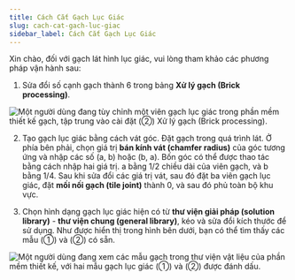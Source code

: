 ```yaml
---
title: Cách Cắt Gạch Lục Giác
slug: cach-cat-gach-luc-giac
sidebar_label: Cách Cắt Gạch Lục Giác
---
```


Xin chào, đối với gạch lát hình lục giác, vui lòng tham khảo các phương pháp vận hành sau:

1. Sửa đổi số cạnh gạch thành 6 trong bảng **Xử lý gạch (Brick processing)**.

![Một người dùng đang tùy chỉnh một viên gạch lục giác trong phần mềm thiết kế gạch, tập trung vào cài đặt (②) Xử lý gạch (Brick processing).](https://storage.googleapis.com/jegavn_kb/images/fd30fc7e-6b3a-452d-a1a6-5ecdff266ea8.png)

2. Tạo gạch lục giác bằng cách vát góc. Đặt gạch trong quá trình lát. Ở phía bên phải, chọn giá trị **bán kính vát (chamfer radius)** của góc tương ứng và nhập các số (a, b) hoặc (b, a). Bốn góc có thể được thao tác bằng cách nhập hai giá trị. a bằng 1/2 chiều dài của viên gạch, và b bằng 1/4. Sau khi sửa đổi các giá trị vát, sau đó đặt ba viên gạch lục giác, đặt **mối nối gạch (tile joint)** thành 0, và sau đó phủ toàn bộ khu vực.

3. Chọn hình dạng gạch lục giác hiện có từ **thư viện giải pháp (solution library)** - **thư viện chung (general library)**, kéo và sửa đổi kích thước để sử dụng. Như được hiển thị trong hình bên dưới, bạn có thể tìm thấy các mẫu (①) và (②) có sẵn.

![Một người dùng đang xem các mẫu gạch trong thư viện vật liệu của phần mềm thiết kế, với hai mẫu gạch lục giác (①) và (②) được đánh dấu.](https://storage.googleapis.com/jegavn_kb/images/9d4e0e22-0c59-4e13-bcab-8f4800e30d82.png)